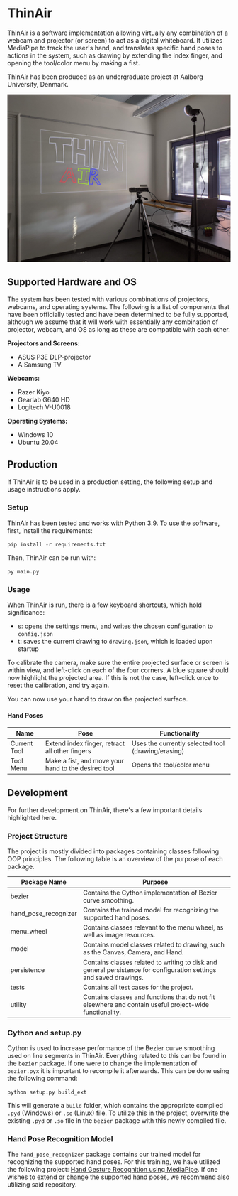 # ThinAir
ThinAir is a software implementation allowing virtually any combination of a webcam and projector (or screen) to act as a digital whiteboard. It utilizes MediaPipe to track the user's hand, and translates specific hand poses to actions in the system, such as drawing by extending the index finger, and opening the tool/color menu by making a fist.

ThinAir has been produced as an undergraduate project at Aalborg University, Denmark.

![ThinAir in action](example.jpg)

## Supported Hardware and OS
The system has been tested with various combinations of projectors, webcams, and operating systems. The following is a list of components that have been officially tested and have been determined to be fully supported, although we assume that it will work with essentially any combination of projector, webcam, and OS as long as these are compatible with each other.

**Projectors and Screens:**
 - ASUS P3E DLP-projector
 - A Samsung TV

**Webcams:**
 - Razer Kiyo
 - Gearlab G640 HD
 - Logitech V-U0018

**Operating Systems:**
 - Windows 10
 - Ubuntu 20.04

## Production
If ThinAir is to be used in a production setting, the following setup and usage instructions apply.
### Setup
ThinAir has been tested and works with Python 3.9. To use the software, first, install the requirements:
```
pip install -r requirements.txt
```

Then, ThinAir can be run with:
```
py main.py
```

### Usage
When ThinAir is run, there is a few keyboard shortcuts, which hold significance:
 - s: opens the settings menu, and writes the chosen configuration to `config.json`
 - t: saves the current drawing to `drawing.json`, which is loaded upon startup

To calibrate the camera, make sure the entire projected surface or screen is within view, and left-click on each of the four corners. A blue square should now highlight the projected area. If this is not the case, left-click once to reset the calibration, and try again.

You can now use your hand to draw on the projected surface.

#### Hand Poses
| **Name**     | **Pose**                                            | **Functionality**                                  |
|--------------|-----------------------------------------------------|----------------------------------------------------|
| Current Tool | Extend index finger, retract all other fingers      | Uses the currently selected tool (drawing/erasing) |
| Tool Menu    | Make a fist, and move your hand to the desired tool | Opens the tool/color menu                          |

## Development
For further development on ThinAir, there's a few important details highlighted here.

### Project Structure
The project is mostly divided into packages containing classes following OOP principles. The following table is an overview of the purpose of each package.

| **Package Name**     | **Purpose**                                                                                                        |
|----------------------|--------------------------------------------------------------------------------------------------------------------|
| bezier               | Contains the Cython implementation of Bezier curve smoothing.                                                      |
| hand_pose_recognizer | Contains the trained model for recognizing the supported hand poses.                                               |
| menu_wheel           | Contains classes relevant to the menu wheel, as well as image resources.                                           |
| model                | Contains model classes related to drawing, such as the Canvas, Camera, and Hand.                                   |
| persistence          | Contains classes related to writing to disk and general persistence for configuration settings and saved drawings. |
| tests                | Contains all test cases for the project.                                                                           |
| utility              | Contains classes and functions that do not fit elsewhere and contain useful project-wide functionality.            |

### Cython and setup.py
Cython is used to increase performance of the Bezier curve smoothing used on line segments in ThinAir. Everything related to this can be found in the `bezier` package. If one were to change the implementation of `bezier.pyx` it is important to recompile it afterwards.
This can be done using the following command:
```
python setup.py build_ext
```

This will generate a `build` folder, which contains the appropriate compiled `.pyd` (Windows) or `.so` (Linux) file. To utilize this in the project, overwrite the existing `.pyd` or `.so` file in the `bezier` package with this newly compiled file.

### Hand Pose Recognition Model
The `hand_pose_recognizer` package contains our trained model for recognizing the supported hand poses. For this training, we have utilized the following project: [Hand Gesture Recognition using MediaPipe](https://github.com/Kazuhito00/hand-gesture-recognition-using-mediapipe).
If one wishes to extend or change the supported hand poses, we recommend also utilizing said repository.
